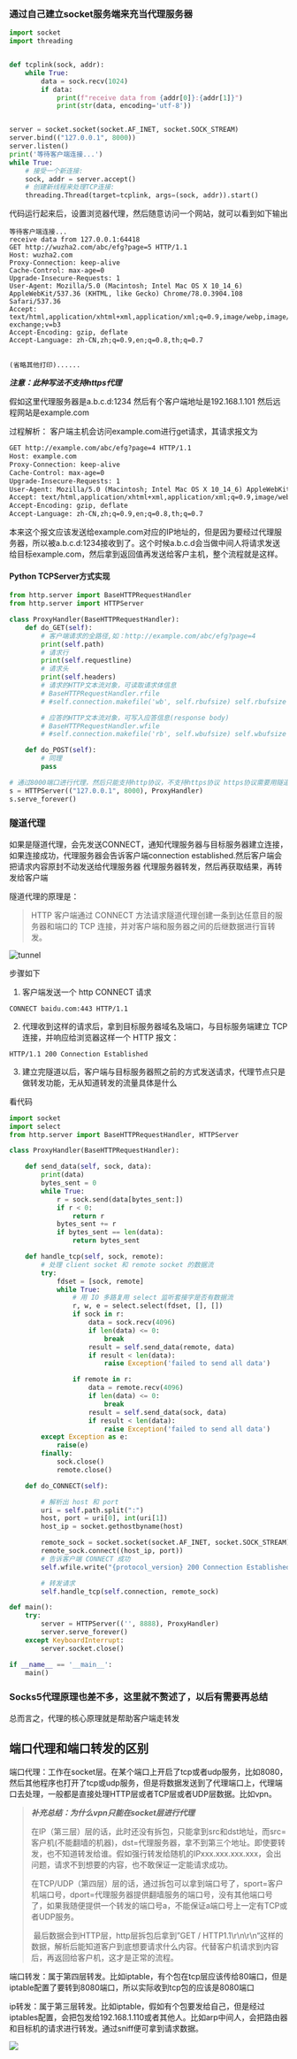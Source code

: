 ### 通过自己建立socket服务端来充当代理服务器

```python
import socket
import threading


def tcplink(sock, addr):
    while True:
        data = sock.recv(1024)
        if data:
            print(f"receive data from {addr[0]}:{addr[1]}")
            print(str(data, encoding='utf-8'))


server = socket.socket(socket.AF_INET, socket.SOCK_STREAM)
server.bind(("127.0.0.1", 8000))
server.listen()
print('等待客户端连接...')
while True:
    # 接受一个新连接:
    sock, addr = server.accept()
    # 创建新线程来处理TCP连接:
    threading.Thread(target=tcplink, args=(sock, addr)).start()
```

代码运行起来后，设置浏览器代理，然后随意访问一个网站，就可以看到如下输出

```http
等待客户端连接...
receive data from 127.0.0.1:64418
GET http://wuzha2.com/abc/efg?page=5 HTTP/1.1
Host: wuzha2.com
Proxy-Connection: keep-alive
Cache-Control: max-age=0
Upgrade-Insecure-Requests: 1
User-Agent: Mozilla/5.0 (Macintosh; Intel Mac OS X 10_14_6) AppleWebKit/537.36 (KHTML, like Gecko) Chrome/78.0.3904.108 Safari/537.36
Accept: text/html,application/xhtml+xml,application/xml;q=0.9,image/webp,image/apng,*/*;q=0.8,application/signed-exchange;v=b3
Accept-Encoding: gzip, deflate
Accept-Language: zh-CN,zh;q=0.9,en;q=0.8,th;q=0.7


(省略其他打印)......
```

***注意：此种写法不支持https代理***

假如这里代理服务器是a.b.c.d:1234
然后有个客户端地址是192.168.1.101
然后远程网站是example.com

过程解析：
客户端主机会访问example.com进行get请求，其请求报文为

```html
GET http://example.com/abc/efg?page=4 HTTP/1.1
Host: example.com
Proxy-Connection: keep-alive
Cache-Control: max-age=0
Upgrade-Insecure-Requests: 1
User-Agent: Mozilla/5.0 (Macintosh; Intel Mac OS X 10_14_6) AppleWebKit/537.36 (KHTML, like Gecko) Chrome/78.0.3904.108 Safari/537.36
Accept: text/html,application/xhtml+xml,application/xml;q=0.9,image/webp,image/apng,*/*;q=0.8,application/signed-exchange;v=b3
Accept-Encoding: gzip, deflate
Accept-Language: zh-CN,zh;q=0.9,en;q=0.8,th;q=0.7
```

本来这个报文应该发送给example.com对应的IP地址的，但是因为要经过代理服务器，所以被a.b.c.d:1234接收到了。这个时候a.b.c.d会当做中间人将请求发送给目标example.com，然后拿到返回值再发送给客户主机，整个流程就是这样。



#### Python TCPServer方式实现

```python
from http.server import BaseHTTPRequestHandler
from http.server import HTTPServer

class ProxyHandler(BaseHTTPRequestHandler):
    def do_GET(self):
        # 客户端请求的全路径,如：http://example.com/abc/efg?page=4
        print(self.path)
        # 请求行
        print(self.requestline)
        # 请求头
        print(self.headers)
        # 请求的HTTP文本流对象，可读取请求体信息
        # BaseHTTPRequestHandler.rfile   
        # #self.connection.makefile('wb', self.rbufsize) self.rbufsize = 0 

        # 应答的HTTP文本流对象，可写入应答信息(response body)
        # BaseHTTPRequestHandler.wfile   
        # #self.connection.makefile('rb', self.wbufsize) self.wbufsize = -1

    def do_POST(self):
        # 同理
        pass

# 通过8000端口进行代理，然后只能支持http协议，不支持https协议 https协议需要用隧道
s = HTTPServer(("127.0.0.1", 8000), ProxyHandler)
s.serve_forever()
```



### 隧道代理

如果是隧道代理，会先发送CONNECT，通知代理服务器与目标服务器建立连接，如果连接成功，代理服务器会告诉客户端connection established.然后客户端会把请求内容原封不动发送给代理服务器
代理服务器转发，然后再获取结果，再转发给客户端



隧道代理的原理是：

> HTTP 客户端通过 CONNECT 方法请求隧道代理创建一条到达任意目的服务器和端口的 TCP 连接，并对客户端和服务器之间的后继数据进行盲转发。





![tunnel](./tunnel.jpg)



步骤如下

1. 客户端发送一个 http CONNECT 请求

```text
CONNECT baidu.com:443 HTTP/1.1
```

2. 代理收到这样的请求后，拿到目标服务器域名及端口，与目标服务端建立 TCP 连接，并响应给浏览器这样一个 HTTP 报文：

```text
HTTP/1.1 200 Connection Established
```

3. 建立完隧道以后，客户端与目标服务器照之前的方式发送请求，代理节点只是做转发功能，无从知道转发的流量具体是什么

看代码

```python
import socket
import select
from http.server import BaseHTTPRequestHandler, HTTPServer

class ProxyHandler(BaseHTTPRequestHandler):

    def send_data(self, sock, data):
        print(data)
        bytes_sent = 0
        while True:
            r = sock.send(data[bytes_sent:])
            if r < 0:
                return r
            bytes_sent += r
            if bytes_sent == len(data):
                return bytes_sent

    def handle_tcp(self, sock, remote):
        # 处理 client socket 和 remote socket 的数据流
        try:
            fdset = [sock, remote]
            while True:
                # 用 IO 多路复用 select 监听套接字是否有数据流
                r, w, e = select.select(fdset, [], [])
                if sock in r:
                    data = sock.recv(4096)
                    if len(data) <= 0:
                        break
                    result = self.send_data(remote, data)
                    if result < len(data):
                        raise Exception('failed to send all data')

                if remote in r:
                    data = remote.recv(4096)
                    if len(data) <= 0:
                        break
                    result = self.send_data(sock, data)
                    if result < len(data):
                        raise Exception('failed to send all data')
        except Exception as e:
            raise(e)
        finally:
            sock.close()
            remote.close()

    def do_CONNECT(self):

        # 解析出 host 和 port
        uri = self.path.split(":")
        host, port = uri[0], int(uri[1])
        host_ip = socket.gethostbyname(host)

        remote_sock = socket.socket(socket.AF_INET, socket.SOCK_STREAM)
        remote_sock.connect((host_ip, port))
        # 告诉客户端 CONNECT 成功
        self.wfile.write("{protocol_version} 200 Connection Established\r\n\r\n".format(protocol_version=self.protocol_version).encode())

        # 转发请求
        self.handle_tcp(self.connection, remote_sock)

def main():
    try:
        server = HTTPServer(('', 8888), ProxyHandler)
        server.serve_forever()
    except KeyboardInterrupt:
        server.socket.close()

if __name__ == '__main__':
    main()
```



### Socks5代理原理也差不多，这里就不赘述了，以后有需要再总结



总而言之，代理的核心原理就是帮助客户端走转发



## 端口代理和端口转发的区别

端口代理：工作在socket层。在某个端口上开启了tcp或者udp服务，比如8080，然后其他程序也打开了tcp或udp服务，但是将数据发送到了代理端口上，代理端口去处理，一般都是直接处理HTTP层或者TCP层或者UDP层数据。比如vpn。

> ***补充总结：为什么vpn只能在socket层进行代理***
>
> ​	在IP（第三层）层的话，此时还没有拆包，只能拿到src和dst地址，而src=客户机(不能翻墙的机器)，dst=代理服务器，拿不到第三个地址。即使要转发，也不知道转发给谁。假如强行转发给随机的IPxxx.xxx.xxx.xxx，会出问题，请求不到想要的内容，也不敢保证一定能请求成功。
>
> ​	在TCP/UDP（第四层）层的话，通过拆包可以拿到端口号了，sport=客户机端口号，dport=代理服务器提供翻墙服务的端口号，没有其他端口号了，如果我随便提供一个转发的端口号a，不能保证a端口号上一定有TCP或者UDP服务。
>
> ​	最后数据会到HTTP层，http层拆包后拿到”GET / HTTP1.1\r\n\r\n“这样的数据，解析后能知道客户到底想要请求什么内容。代替客户机请求到内容后，再返回给客户机，这才是正常的流程。



端口转发：属于第四层转发。比如iptable，有个包在tcp层应该传给80端口，但是iptable配置了要转到8080端口，所以实际收到tcp包的应该是8080端口

ip转发：属于第三层转发。比如iptable，假如有个包要发给自己，但是经过iptables配置，会把包发给192.168.1.110或者其他人。比如arp中间人，会把路由器和目标机的请求进行转发。通过sniff便可拿到请求数据。

![](./ip-forward.jpg)